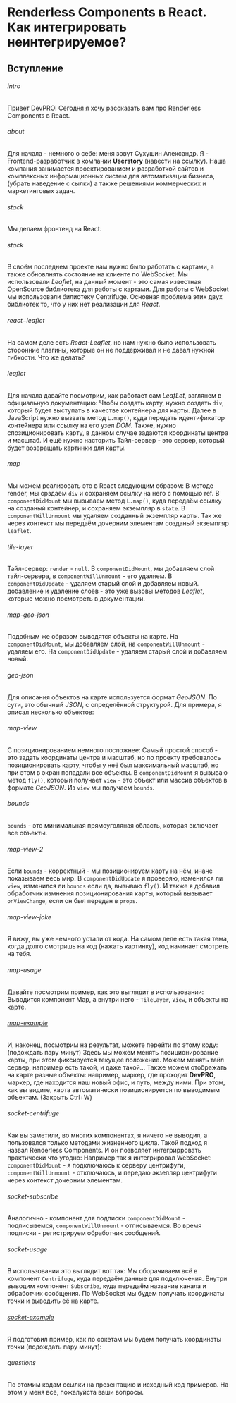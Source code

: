 # Renderless Components в React. Как интегрировать неинтегрируемое?

## Вступление

###### intro
Привет DevPRO! Сегодня я хочу рассказать вам про Renderless Components в React.

###### about
Для начала - немного о себе: меня зовут Сухушин Александр. Я - Frontend-разработчик в компании **Userstory** (навести на ссылку).
Наша компания занимается проектированием и разработкой сайтов и комплексных информационных систем для автоматизации бизнеса, (убрать наведение с сылки)
а также решениями коммерческих и маркетинговых задач.

###### stack
Мы делаем фронтенд на React.

###### stack
В своём последнем проекте нам нужно было работать с картами, а также обновлнять состояние на клиенте по WebSocket.
Мы использовали _Leaflet_, на данный момент - это самая известная OpenSource библиотека для работы с картами.
Для работы с WebSocket мы использовали билиотеку Centrifuge.
Основная проблема этих двух библиотек то, что у них нет реализации для _React_.

###### react−leaflet
На самом деле есть _React-Leaflet_, но нам нужно было использовать сторонние плагины, которые он не поддерживал и не давал нужной гибкости.
Что же делать?

###### leaflet
Для начала давайте посмотрим, как работает сам _LeafLet_, заглянем в официальную документацию:
Чтобы создать карту, нужно создать `div`, который будет выступать в качестве контейнера для карты.
Далее в JavaScript нужно вызвать метод `L.map()`, куда передать идентификатор контейнера или ссылку на его узел _DOM_.
Также, нужно спозиционировать карту, в данном случае задаются координаты центра и масштаб.
И ещё нужно насторить Тайл-сервер - это сервер, который будет возвращать картинки для карты.

###### map
Мы можем реализовать это в React следующим образом: В методе render, мы срздаём `div` и сохраняем ссылку на него с помощью ref.
В `componentDidMount` мы вызываем метод `L.map()`, куда передаём ссылку на созданый контейнер, и сохраняем экземпляр в `state`.
В `componentWillUnmount` мы удаляем созданный экземпляр карты.
Так же через контекст мы передаём дочерним элементам созданый экземпляр `leaflet`.

###### tile-layer
Тайл-сервер: `render` - `null`. В `componentDidMount`, мы добавляем слой тайл-сервера, в `componentWillUnmount` - его удаляем.
В `componentDidUpdate` - удаляем старый слой и добавляем новый. добавление и удаление слоёв - это уже вызовы методов _Leaflet_,
которые можно посмотреть в документации.

###### map-geo-json
Подобным же образом выводятся объекты на карте. На `componentDidMount`, мы добавляем слой, на `componentWillUnmount` - удаляем его.
На `componentDidUpdate` - удаляем старый слой и добавляем новый.

###### geo-json
Для описания объектов на карте используется формат _GeoJSON_. По сути, это обычный _JSON_, с определённой структурой.
Для примера, я описал несколько объектов:

###### map-view
С позиционированием немного посложнее: Самый простой способ - это задать координаты центра и масштаб,
но по проекту требовалось позиционировать карту, чтобы у неё был максимальный масштаб, но при этом в экран попадали все объекты.
В `componentDidMount` я вызываю метод `fly()`, который получает `view` - это объект или массив объектов в формате _GeoJSON_.
Из `view` мы получаем `bounds`.

###### bounds
`bounds` - это минимальная прямоуголяная область, которая включает все объекты.

###### map-view-2
Если `bounds` - корректный - мы позиционируем карту на нём, иначе показываем весь мир.
В `componentDidUpdate` я проверяю, изменился ли `view`,  изменился ли `bounds` если да, вызываю `fly()`.
И также я добавил обработчик измнения позиционирования карты, который вызывает `onViewChange`, если он был передан в `props`.

###### map-view-joke
Я вижу, вы уже немного устали от кода. На самом деле есть такая тема, когда долго смотришь на код (нажать картинку), код начинает смотреть на тебя.

###### map-usage
Давайте посмотрим пример, как это выглядит в использовании: Выводится компонент Map, а внутри него - `TileLayer`, `View`, и объекты на карте.

###### [map-example](https://suhushinas.github.io/2019-04-27_renderless-components-example/#/example-map)
И, наконец, посмотрим на результат, можете перейти по этому коду:
(подождать пару минут) 
Здесь мы можем менять позиционирование карты, при этом фиксируется текущее положение.
Можем менять тайл сервер, например есть такой, и даже такой...
Также можем отображать на карте разные объекты: например, маркер, где проходит **DevPRO**, маркер, где находится наш новый офис, и путь, между ними.
При этом, как вы видите, карта автоматически позиционируется по выводимым объектам.
(Закрыть Ctrl+W)

###### socket-centrifuge
Как вы заметили, во многих компонентах, я ничего не выводил, а пользовался только методами жизненного цикла.
Такой подход я назвал Renderless Components. И он позволяет интегрирровать практически что угодно:
Например так я интегрировал WebSocket:
`componentDidMount` - я подключаюсь к серверу центрифуги,
`componentWillUnmount` - отключаюсь, и передаю экзепляр центрифуги через контекст дочерним элементам.

###### socket-subscribe
Аналогично - компонент для подписки `componentDidMount` - подписывемся, `componentWillUnmount` - отписываемся.
Во время подписки - регистрируем обработчик сообщений.

###### socket-usage
В использовании это выглядит вот так: Мы оборачиваем всё в компонент `Centrifuge`, куда передаём данные для подключения.
Внутри выводим компонент `Subscribe`, куда передаём название канала и обработчик сообщения.
По WebSocket мы будем получать координаты точки и выводить её на карте.

###### [socket-example](https://suhushinas.github.io/2019-04-27_renderless-components-example/#/example-socket)
Я подготовил пример, как по сокетам мы будем получать координаты точки
(подождать пару минут):

###### questions
По этомим кодам ссылки на презентацию и исходный код примеров.
На этом у меня всё, пожалуйста ваши вопросы.
